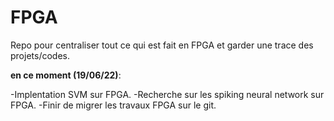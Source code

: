 # FPGA

Repo pour centraliser tout ce qui est fait en FPGA et garder une trace des projets/codes.

**en ce moment (19/06/22)**:

-Implentation SVM sur FPGA.
-Recherche sur les spiking neural network sur FPGA.
-Finir de migrer les travaux FPGA sur le git.
